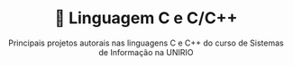 


<h1 align="center">
    🔗 Linguagem C e C/C++
</h1>
<p align="center">Principais projetos autorais nas linguagens C e C++ do curso de Sistemas de Informação na UNIRIO </p>
